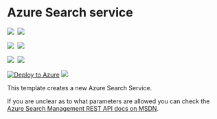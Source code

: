 # Azure Search service

<IMG SRC="https://azbotstorage.blob.core.windows.net/badges/101-azure-search-create/PublicLastTestDate.svg" />&nbsp;
<IMG SRC="https://azbotstorage.blob.core.windows.net/badges/101-azure-search-create/PublicDeployment.svg" />&nbsp;

<IMG SRC="https://azbotstorage.blob.core.windows.net/badges/101-azure-search-create/FairfaxLastTestDate.svg" />&nbsp;
<IMG SRC="https://azbotstorage.blob.core.windows.net/badges/101-azure-search-create/FairfaxDeployment.svg" />&nbsp;

<IMG SRC="https://azbotstorage.blob.core.windows.net/badges/101-azure-search-create/BestPracticeResult.svg" />&nbsp;
<IMG SRC="https://azbotstorage.blob.core.windows.net/badges/101-azure-search-create/CredScanResult.svg" />&nbsp;

[![Deploy to Azure](http://azuredeploy.net/deploybutton.png)](https://portal.azure.com/#create/Microsoft.Template/uri/https%3A%2F%2Fraw.githubusercontent.com%2FAzure%2Fazure-quickstart-templates%2Fmaster%2F101-azure-search-create%2Fazuredeploy.json)
<a href="http://armviz.io/#/?load=https%3A%2F%2Fraw.githubusercontent.com%2FAzure%2Fazure-quickstart-templates%2Fmaster%2F101-azure-search-create%2Fazuredeploy.json" target="_blank">
    <img src="http://armviz.io/visualizebutton.png"/>
</a>

This template creates a new Azure Search Service.

If you are unclear as to what parameters are allowed you can check the [Azure Search Management REST API docs on MSDN](https://msdn.microsoft.com/en-us/library/azure/dn832687.aspx).
